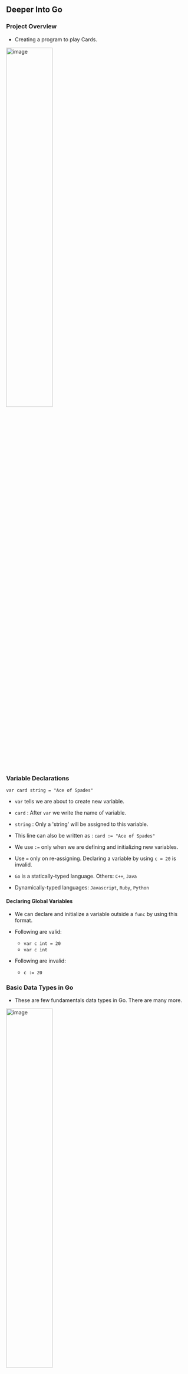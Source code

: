 ## Deeper Into Go



### Project Overview

- Creating a program to play Cards.
<img width=50% heigh=50% alt="image" src="https://user-images.githubusercontent.com/31771552/140613718-2fb14b43-2251-435b-849d-a8b58b8cb8dc.png">


### Variable Declarations

`var card string = "Ace of Spades"`

- `var` tells we are about to create new variable.
- `card` : After `var` we write the name of variable.
- `string` : Only a 'string' will be assigned to this variable.
- This line can also be written as : `card := "Ace of Spades"`

- We use `:=` only when we are defining and initializing new variables. 
- Use `=` only on re-assigning. Declaring a variable by using `c = 20` is invalid.

- `Go` is a statically-typed language. Others: `C++`, `Java`
- Dynamically-typed languages: `Javascript`, `Ruby`, `Python`


#### Declaring Global Variables

  - We can declare and initialize a variable outside a `func` by using this format.
  - Following are valid:
    - `var c int = 20`
    - `var c int`

- Following are invalid:
  - `c := 20`


### Basic Data Types in Go

- These are few fundamentals data types in Go. There are many more.

<img width=50% height=50% alt="image" src="https://user-images.githubusercontent.com/31771552/140631211-94dd6f70-6076-40de-80b7-fd43bebd9e19.png">

-----

### Function Declaration


`CodeFile-1` [Function Calls and Returns](https://github.com/alpha74/GL/blob/main/Deeper_Into_Go/func_calls.go)

`func newCard()`
- `Go` expects that this function will return `void`.
- Hence, it will give error will we try to `return` or assign the returned value to some var.


`func newCard() string`
- This tells `Go` that func `newCard()` will return data of `string` type.


-----

### Arrays in Go

`Go` has two data types for handling list of records:

`CodeFile-2` [Using Arrays and Slices](https://github.com/alpha74/GL/blob/main/Deeper_Into_Go/using_arrays_slices.go)

#### 1. Array

- Fixed length list of strings.
- Each array needs to declared with a data type.

#### 2. Slice

- An Array that can grow or shrink.
- Each slice needs to declared with a data type.


